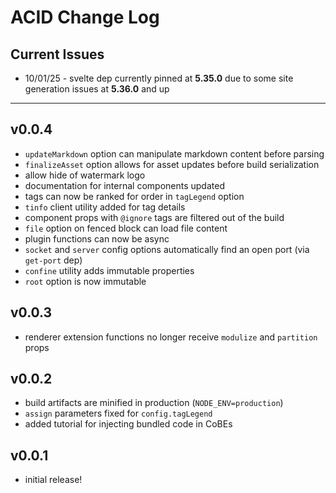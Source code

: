 # ACID Change Log


## Current Issues

- 10/01/25 - svelte dep currently pinned at **5.35.0** due to some site generation issues at **5.36.0** and up


---
## v0.0.4

- `updateMarkdown` option can manipulate markdown content before parsing
- `finalizeAsset` option allows for asset updates before build serialization
- allow hide of watermark logo
- documentation for internal components updated
- tags can now be ranked for order in `tagLegend` option
- `tinfo` client utility added for tag details
- component props with `@ignore` tags are filtered out of the build
- `file` option on fenced block can load file content
- plugin functions can now be async
- `socket` and `server` config options automatically find an open port (via `get-port` dep)
- `confine` utility adds immutable properties
- `root` option is now immutable


## v0.0.3

- renderer extension functions no longer receive `modulize` and `partition` props


## v0.0.2

- build artifacts are minified in production (`NODE_ENV=production`)
- `assign` parameters fixed for `config.tagLegend`
- added tutorial for injecting bundled code in CoBEs


## v0.0.1

- initial release!
